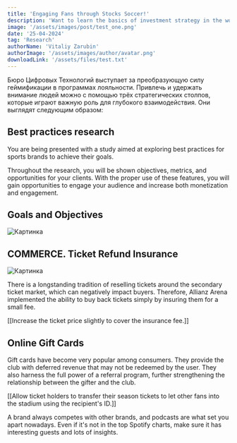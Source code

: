 ```yaml
---
title: 'Engaging Fans through Stocks Soccer!'
description: 'Want to learn the basics of investment strategy in the world of football? Then this post is for you!'
image: '/assets/images/post/test_one.png'
date: '25-04-2024'
tag: 'Research'
authorName: 'Vitaliy Zarubin'
authorImage: '/assets/images/author/avatar.png'
downloadLink: '/assets/files/test.txt'
---
```


Бюро Цифровых Технологий выступает за преобразующую силу геймификации в программах лояльности. Привлечь и удержать внимание людей можно с помощью трёх стратегических столпов, которые играют важную роль для глубокого взаимодействия. Они выглядят следующим образом:

## Best practices research

You are being presented with a study aimed at exploring best practices for sports brands to achieve their goals.

Throughout the research, you will be shown objectives, metrics, and opportunities for your clients. With the proper use of these features, you will gain opportunities to engage your audience and increase both monetization and engagement.

## Goals and Objectives

![Картинка](/assets/images/postPicture/Image_test_1.png)

## COMMERCE. Ticket Refund Insurance

![Картинка](/assets/images/postPicture/image_test_2.png)

There is a longstanding tradition of reselling tickets around the secondary ticket market, which can negatively impact buyers. Therefore, Allianz Arena implemented the ability to buy back tickets simply by insuring them for a small fee.

[[Increase the ticket price slightly to cover the insurance fee.]]

## Online Gift Сards

Gift cards have become very popular among consumers. They provide the club with deferred revenue that may not be redeemed by the user. They also harness the full power of a referral program, further strengthening the relationship between the gifter and the club.

[[Allow ticket holders to transfer their season tickets to let other fans into the stadium using the recipient's ID.]]

A brand always competes with other brands, and podcasts are what set you apart nowadays. Even if it's not in the top Spotify charts, make sure it has interesting guests and lots of insights.
